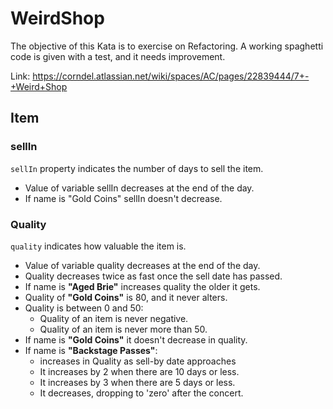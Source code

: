# WeirdShop

The objective of this Kata is to exercise on Refactoring. A working spaghetti code is given with a test, and it needs improvement. 

Link: https://corndel.atlassian.net/wiki/spaces/AC/pages/22839444/7+-+Weird+Shop 

## Item 

### sellIn

`sellIn` property indicates the number of days to sell the item.
- Value of variable sellIn decreases at the end of the day.
- If name is "Gold Coins" sellIn doesn't decrease.


### Quality 

`quality` indicates how valuable the item is.

- Value of variable quality decreases at the end of the day.
- Quality decreases twice as fast once the sell date has passed.
- If name is **"Aged Brie"** increases quality the older it gets.
- Quality of **"Gold Coins"** is 80, and it never alters.
- Quality is between 0 and 50:
   - Quality of an item is never negative.
   - Quality of an item is never more than 50.
- If name is **"Gold Coins"** it doesn't decrease in quality.
- If name is **"Backstage Passes"**:
   - increases in Quality as sell-by date approaches
   - It increases by 2 when there are 10 days or less.
   - It increases by 3 when there are 5 days or less.
   - It decreases, dropping to 'zero' after the concert.

     
